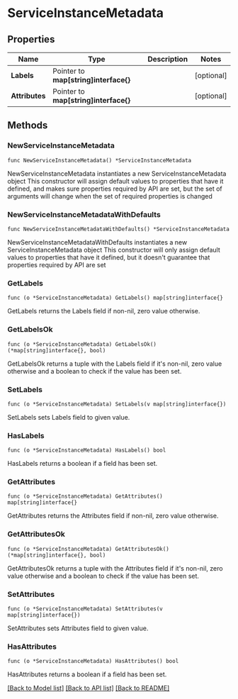 # ServiceInstanceMetadata

## Properties

Name | Type | Description | Notes
------------ | ------------- | ------------- | -------------
**Labels** | Pointer to **map[string]interface{}** |  | [optional] 
**Attributes** | Pointer to **map[string]interface{}** |  | [optional] 

## Methods

### NewServiceInstanceMetadata

`func NewServiceInstanceMetadata() *ServiceInstanceMetadata`

NewServiceInstanceMetadata instantiates a new ServiceInstanceMetadata object
This constructor will assign default values to properties that have it defined,
and makes sure properties required by API are set, but the set of arguments
will change when the set of required properties is changed

### NewServiceInstanceMetadataWithDefaults

`func NewServiceInstanceMetadataWithDefaults() *ServiceInstanceMetadata`

NewServiceInstanceMetadataWithDefaults instantiates a new ServiceInstanceMetadata object
This constructor will only assign default values to properties that have it defined,
but it doesn't guarantee that properties required by API are set

### GetLabels

`func (o *ServiceInstanceMetadata) GetLabels() map[string]interface{}`

GetLabels returns the Labels field if non-nil, zero value otherwise.

### GetLabelsOk

`func (o *ServiceInstanceMetadata) GetLabelsOk() (*map[string]interface{}, bool)`

GetLabelsOk returns a tuple with the Labels field if it's non-nil, zero value otherwise
and a boolean to check if the value has been set.

### SetLabels

`func (o *ServiceInstanceMetadata) SetLabels(v map[string]interface{})`

SetLabels sets Labels field to given value.

### HasLabels

`func (o *ServiceInstanceMetadata) HasLabels() bool`

HasLabels returns a boolean if a field has been set.

### GetAttributes

`func (o *ServiceInstanceMetadata) GetAttributes() map[string]interface{}`

GetAttributes returns the Attributes field if non-nil, zero value otherwise.

### GetAttributesOk

`func (o *ServiceInstanceMetadata) GetAttributesOk() (*map[string]interface{}, bool)`

GetAttributesOk returns a tuple with the Attributes field if it's non-nil, zero value otherwise
and a boolean to check if the value has been set.

### SetAttributes

`func (o *ServiceInstanceMetadata) SetAttributes(v map[string]interface{})`

SetAttributes sets Attributes field to given value.

### HasAttributes

`func (o *ServiceInstanceMetadata) HasAttributes() bool`

HasAttributes returns a boolean if a field has been set.


[[Back to Model list]](../README.md#documentation-for-models) [[Back to API list]](../README.md#documentation-for-api-endpoints) [[Back to README]](../README.md)


